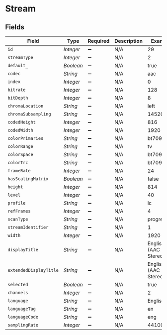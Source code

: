 # Stream


## Fields

| Field                  | Type                   | Required               | Description            | Example                |
| ---------------------- | ---------------------- | ---------------------- | ---------------------- | ---------------------- |
| `id`                   | *Integer*              | :heavy_minus_sign:     | N/A                    | 29                     |
| `streamType`           | *Integer*              | :heavy_minus_sign:     | N/A                    | 2                      |
| `default_`             | *Boolean*              | :heavy_minus_sign:     | N/A                    | true                   |
| `codec`                | *String*               | :heavy_minus_sign:     | N/A                    | aac                    |
| `index`                | *Integer*              | :heavy_minus_sign:     | N/A                    | 0                      |
| `bitrate`              | *Integer*              | :heavy_minus_sign:     | N/A                    | 128                    |
| `bitDepth`             | *Integer*              | :heavy_minus_sign:     | N/A                    | 8                      |
| `chromaLocation`       | *String*               | :heavy_minus_sign:     | N/A                    | left                   |
| `chromaSubsampling`    | *String*               | :heavy_minus_sign:     | N/A                    | 14520                  |
| `codedHeight`          | *Integer*              | :heavy_minus_sign:     | N/A                    | 816                    |
| `codedWidth`           | *Integer*              | :heavy_minus_sign:     | N/A                    | 1920                   |
| `colorPrimaries`       | *String*               | :heavy_minus_sign:     | N/A                    | bt709                  |
| `colorRange`           | *String*               | :heavy_minus_sign:     | N/A                    | tv                     |
| `colorSpace`           | *String*               | :heavy_minus_sign:     | N/A                    | bt709                  |
| `colorTrc`             | *String*               | :heavy_minus_sign:     | N/A                    | bt709                  |
| `frameRate`            | *Integer*              | :heavy_minus_sign:     | N/A                    | 24                     |
| `hasScalingMatrix`     | *Boolean*              | :heavy_minus_sign:     | N/A                    | false                  |
| `height`               | *Integer*              | :heavy_minus_sign:     | N/A                    | 814                    |
| `level`                | *Integer*              | :heavy_minus_sign:     | N/A                    | 40                     |
| `profile`              | *String*               | :heavy_minus_sign:     | N/A                    | lc                     |
| `refFrames`            | *Integer*              | :heavy_minus_sign:     | N/A                    | 4                      |
| `scanType`             | *String*               | :heavy_minus_sign:     | N/A                    | progressive            |
| `streamIdentifier`     | *String*               | :heavy_minus_sign:     | N/A                    | 1                      |
| `width`                | *Integer*              | :heavy_minus_sign:     | N/A                    | 1920                   |
| `displayTitle`         | *String*               | :heavy_minus_sign:     | N/A                    | English (AAC Stereo)   |
| `extendedDisplayTitle` | *String*               | :heavy_minus_sign:     | N/A                    | English (AAC Stereo)   |
| `selected`             | *Boolean*              | :heavy_minus_sign:     | N/A                    | true                   |
| `channels`             | *Integer*              | :heavy_minus_sign:     | N/A                    | 2                      |
| `language`             | *String*               | :heavy_minus_sign:     | N/A                    | English                |
| `languageTag`          | *String*               | :heavy_minus_sign:     | N/A                    | en                     |
| `languageCode`         | *String*               | :heavy_minus_sign:     | N/A                    | eng                    |
| `samplingRate`         | *Integer*              | :heavy_minus_sign:     | N/A                    | 44100                  |